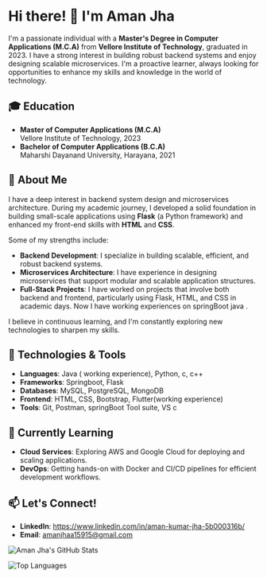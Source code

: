 # Hi there! 👋 I'm Aman Jha

I'm a passionate individual with a **Master's Degree in Computer Applications (M.C.A)** from **Vellore Institute of Technology**, graduated in 2023. I have a strong interest in building robust backend systems and enjoy designing scalable microservices. I'm a proactive learner, always looking for opportunities to enhance my skills and knowledge in the world of technology.

## 🎓 Education
- **Master of Computer Applications (M.C.A)**  
  Vellore Institute of Technology, 2023
- **Bachelor of Computer Applications (B.C.A)**  
  Maharshi Dayanand University, Harayana, 2021

## 💼 About Me
I have a deep interest in backend system design and microservices architecture. During my academic journey, I developed a solid foundation in building small-scale applications using **Flask** (a Python framework) and enhanced my front-end skills with **HTML** and **CSS**.

Some of my strengths include:
- **Backend Development**: I specialize in building scalable, efficient, and robust backend systems.
- **Microservices Architecture**: I have experience in designing microservices that support modular and scalable application structures.
- **Full-Stack Projects**: I have worked on projects that involve both backend and frontend, particularly using Flask, HTML, and CSS in academic days. Now I have working experiences on springBoot java .
  
I believe in continuous learning, and I'm constantly exploring new technologies to sharpen my skills.

## 🔧 Technologies & Tools
- **Languages**: Java ( working experience), Python, c, c++
- **Frameworks**: Springboot, Flask
- **Databases**: MySQL, PostgreSQL, MongoDB
- **Frontend**: HTML, CSS, Bootstrap, Flutter(working experience)
- **Tools**: Git, Postman, springBoot Tool suite, VS c

## 🌱 Currently Learning
- **Cloud Services**: Exploring AWS and Google Cloud for deploying and scaling applications.
- **DevOps**: Getting hands-on with Docker and CI/CD pipelines for efficient development workflows.

## 📫 Let's Connect!
- **LinkedIn**: https://www.linkedin.com/in/aman-kumar-jha-5b000316b/
- **Email**: amanjhaa15915@gmail.com

![Aman Jha's GitHub Stats](https://github-readme-stats.vercel.app/api?username=amanjhaaa&show_icons=true&theme=radical)

![Top Languages](https://github-readme-stats.vercel.app/api/top-langs/?username=amanjhaaa&layout=compact&theme=radical)
